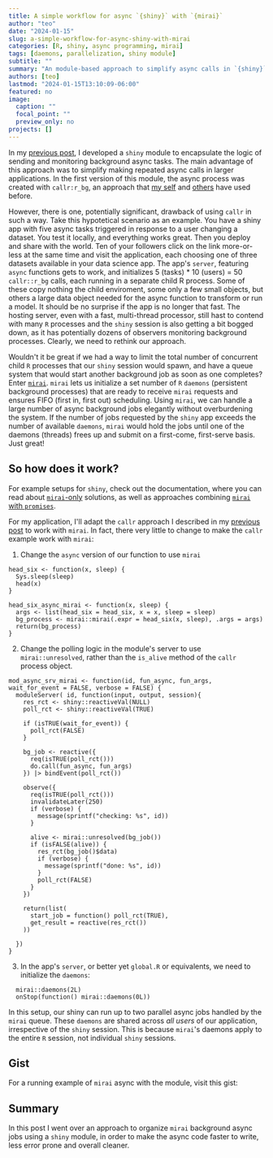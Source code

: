 ```yaml
---
title: A simple workflow for async `{shiny}` with `{mirai}`
author: "teo"
date: "2024-01-15"
slug: a-simple-workflow-for-async-shiny-with-mirai
categories: [R, shiny, async programming, mirai]
tags: [daemons, parallelization, shiny module]
subtitle: ""
summary: "An module-based approach to simplify async calls in `{shiny}` apps using `{mirai}`"
authors: [teo]
lastmod: "2024-01-15T13:10:09-06:00"
featured: no
image:
  caption: ""
  focal_point: ""
  preview_only: no
projects: []
---
```


In my [previous post](https://discindo.org/post/an-opiniated-workflow-for-async-shiny-with-callr/),
I developed a `shiny` module to encapsulate the logic of sending and monitoring background async
tasks. The main advantage of this approach was to simplify making repeated async calls
in larger applications. In the first version of this module, the async process was
created with `callr:r_bg`, an approach that [my self](https://discindo.org/post/asynchronous-execution-in-shiny/) and
[others](https://hypebright.nl/index.php/2023/09/12/async-programming-in-shiny-with-crew-and-callr/) have used before.

However, there is one, potentially significant, drawback of using `callr` in such
a way. Take this hypotetical scenario as an example. You have a shiny app with
five async tasks triggered in response to a user changing a dataset. You test it locally,
and everything works great. Then you deploy and share with the world. Ten of your
followers click on the link more-or-less at the same time and visit the application,
each choosing one of three datasets available in your data science app. The app's
`server`, featuring `async` functions gets to work, and initializes 5 (tasks) \* 10 (users)
= 50 `callr::r_bg` calls, each running in a separate child R process. Some of these
copy nothing the child enviroment, some only a few small objects, but others a large
data object needed for the async function to transform or run a model. It should be no surprise
if the app is no longer that fast. The hosting server, even with a fast, multi-thread
processor, still hast to contend with many `R` processes and the `shiny` session
is also getting a bit bogged down, as it has potentially dozens of observers monitoring
background processes. Clearly, we need to rethink our approach.

Wouldn't it be great if we had a way to limit the total number of concurrent
child `R` processes that our `shiny` session would spawn, and have a queue system
that would start another background job as soon as one completes? Enter
[`mirai`](https://github.com/shikokuchuo/mirai). `mirai` lets us initialize a set
number of `R` `daemons` (persistent background processes) that are
ready to receive `mirai` requests and ensures FIFO (first in, first out) scheduling.
Using `mirai`, we can handle a large number of async background jobs elegantly
without overburdening the system. If the number of jobs requested by the `shiny`
app exceeds the number of available `daemons`, `mirai` would hold the jobs until
one of the daemons (threads) frees up and submit on a first-come, first-serve
basis. Just great!

## So how does it work?

For example setups for `shiny`, check out the documentation, where you can read
about [`mirai`-only](https://shikokuchuo.net/mirai/articles/shiny.html#shiny-example-usage)
solutions, as well as approaches combining
[`mirai` with `promises`](https://shikokuchuo.net/mirai/articles/shiny.html#example-using-promises).

For my application, I'll adapt the `callr` approach I described in my
[previous post](https://discindo.org/post/an-opiniated-workflow-for-async-shiny-with-callr/)
to work with `mirai`. In fact, there very little to change to make the `callr`
example work with `mirai`:

1. Change the `async` version of our function to use `mirai`

```{r}
head_six <- function(x, sleep) {
  Sys.sleep(sleep)
  head(x)
}

head_six_async_mirai <- function(x, sleep) {
  args <- list(head_six = head_six, x = x, sleep = sleep)
  bg_process <- mirai::mirai(.expr = head_six(x, sleep), .args = args)
  return(bg_process)
}
```

2. Change the polling logic in the module's server to use `mirai::unresolved`,
   rather than the `is_alive` method of the `callr` process object.

```{r}
mod_async_srv_mirai <- function(id, fun_async, fun_args, wait_for_event = FALSE, verbose = FALSE) {
  moduleServer( id, function(input, output, session){
    res_rct <- shiny::reactiveVal(NULL)
    poll_rct <- shiny::reactiveVal(TRUE)

    if (isTRUE(wait_for_event)) {
      poll_rct(FALSE)
    }

    bg_job <- reactive({
      req(isTRUE(poll_rct()))
      do.call(fun_async, fun_args)
    }) |> bindEvent(poll_rct())

    observe({
      req(isTRUE(poll_rct()))
      invalidateLater(250)
      if (verbose) {
        message(sprintf("checking: %s", id))
      }

      alive <- mirai::unresolved(bg_job())
      if (isFALSE(alive)) {
        res_rct(bg_job()$data)
        if (verbose) {
          message(sprintf("done: %s", id))
        }
        poll_rct(FALSE)
      }
    })

    return(list(
      start_job = function() poll_rct(TRUE),
      get_result = reactive(res_rct())
    ))

  })
}
```

3. In the app's `server`, or better yet `global.R` or equivalents, we need to
   initialize the `daemons`:

```{r}
  mirai::daemons(2L)
  onStop(function() mirai::daemons(0L))
```

In this setup, our shiny can run up to two parallel async jobs handled by the
`mirai` queue. These `daemons` are shared across _all users_ of our application,
irrespective of the `shiny` session. This is because `mirai`'s daemons apply to
the entire `R` session, not individual `shiny` sessions.

## Gist

For a running example of `mirai` async with the module, visit this gist:

<script src="https://gist.github.com/teofiln/59e69133e2ce08597b071ffa1cad5dc9.js"></script>

## Summary

In this post I went over an approach to organize `mirai` background async jobs using
a `shiny` module, in order to make the async code faster to write, less error prone
and overall cleaner.
